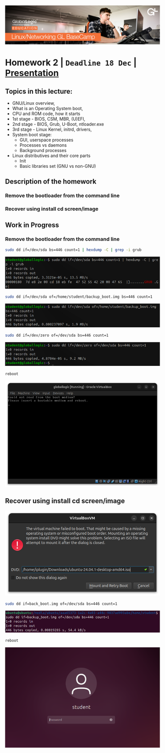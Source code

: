 ![alt text](screen/logo.png)
# Homework 2 | `Deadline 18 Dec` | [Presentation](https://github.com/iPlugin/EDUC/blob/main/os_linux/pres/GlobalLogic%20Lec2%20Booting%20Linux.pdf)
## Topics in this lecture:
- GNU/Linux overview,
- What is an Operating System boot,
- CPU and ROM code, how it starts
- 1st stage - BIOS, CSM, MBR, (U)EFI,
- 2nd stage - BIOS, Grub, U-Boot, ntloader.exe
- 3rd stage - Linux Kernel, initrd, drivers,
- System boot stage:
    - GUI, userspace processes
    - Processes vs daemons
    - Background processes
- Linux distributives and their core parts
    - Init
    - Basic libraries set (GNU vs non-GNU)

## Description of the homework
### Remove the bootloader from the command line
### Recover using install cd screen/image

## Work in Progress
### Remove the bootloader from the command line
``` Bash
sudo dd if=/dev/sda bs=446 count=1 | hexdump -C | grep -i grub
```

![alt text](screen/image.png)

``` Bash
sudo dd if=/dev/sda of=/home/student/backup_boot.img bs=446 count=1
```

![alt text](screen/image-1.png)

``` Bash
sudo dd if=/dev/zero of=/dev/sda bs=446 count=1
```

![alt text](screen/image-2.png)


``` Bash
reboot
```

![alt text](screen/image-3.png)

## Recover using install cd screen/image

![alt text](screen/image-4.png)

``` Bash
sudo dd if=back_boot.img of=/dev/sda bs=446 count=1
```

![alt text](screen/image-6.png)

``` Bash
reboot
```

![alt text](screen/image-7.png)